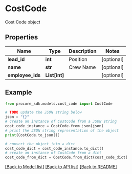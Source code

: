 # CostCode

Cost Code object

## Properties

Name | Type | Description | Notes
------------ | ------------- | ------------- | -------------
**lead_id** | **int** | Position | [optional] 
**name** | **str** | Crew Name | [optional] 
**employee_ids** | **List[int]** |  | [optional] 

## Example

```python
from procore_sdk.models.cost_code import CostCode

# TODO update the JSON string below
json = "{}"
# create an instance of CostCode from a JSON string
cost_code_instance = CostCode.from_json(json)
# print the JSON string representation of the object
print(CostCode.to_json())

# convert the object into a dict
cost_code_dict = cost_code_instance.to_dict()
# create an instance of CostCode from a dict
cost_code_from_dict = CostCode.from_dict(cost_code_dict)
```
[[Back to Model list]](../README.md#documentation-for-models) [[Back to API list]](../README.md#documentation-for-api-endpoints) [[Back to README]](../README.md)


